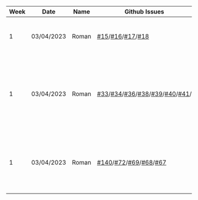 | **Week** | **Date** | **Name** | **Github Issues** | **Description** |
|----------|----------|----------|------------------|-------------|
|1         | 03/04/2023| Roman| [#15](../../../sopra-fs23-group-06-client/issues/15)/[#16](../../../sopra-fs23-group-06-client/issues/16)/[#17](../../../sopra-fs23-group-06-client/issues/17)/[#18](../../../sopra-fs23-group-06-client/issues/18)| added Join/Host choice, fields to enter code and username, code-display|
|1         | 03/04/2023| Roman|[#33](../../../sopra-fs23-group-06-client/issues/33)/[#34](../../../sopra-fs23-group-06-client/issues/34)/[#36](../../../sopra-fs23-group-06-client/issues/36)/[#38](../../../sopra-fs23-group-06-client/issues/38)/[#39](../../../sopra-fs23-group-06-client/issues/39)/[#40](../../../sopra-fs23-group-06-client/issues/40)/[#41](../../../sopra-fs23-group-06-client/issues/41)/ |Lobby-View and buttons for Lobby-Functionality. Lobby Leave button has implementatiopn for client-side, not yet for server side |
|1         | 03/04/2023| Roman |[#140](../..//issues/140)/[#72](../..//issues/72)/[#69](../..//issues/69)/[#68](../..//issues/68)/[#67](../..//issues/67) |API calls to host/join a lobby and implementation to save the created lobby and users to the database|
